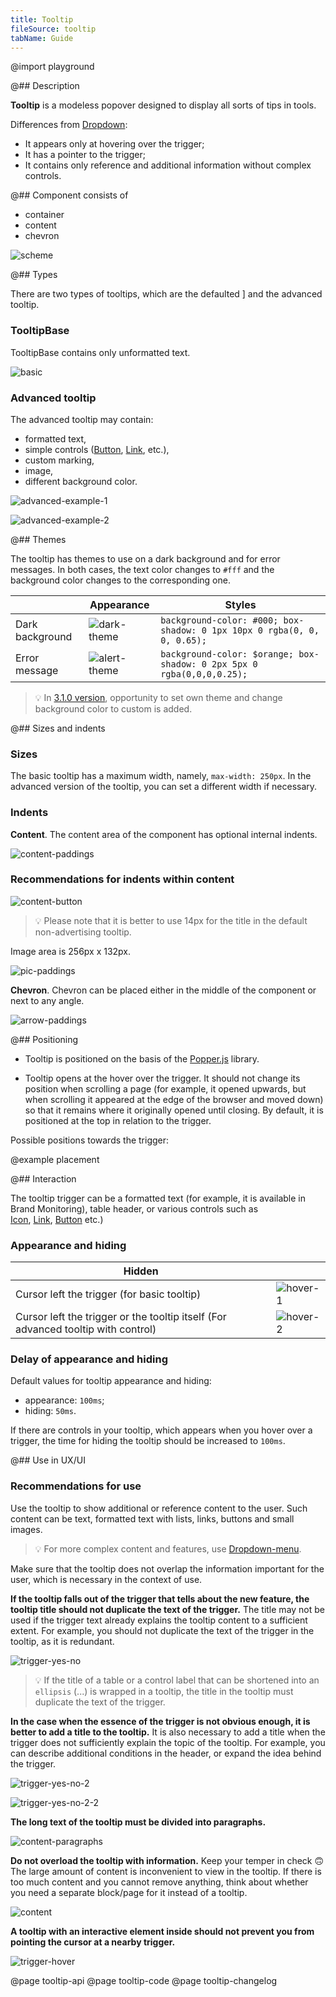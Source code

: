 ```yaml
---
title: Tooltip
fileSource: tooltip
tabName: Guide
---
```


@import playground

@## Description

**Tooltip** is a modeless popover designed to display all sorts of tips in tools.

Differences from [Dropdown](/components/dropdown/):

- It appears only at hovering over the trigger;
- It has a pointer to the trigger;
- It contains only reference and additional information without complex controls.

@## Component consists of

- container
- content
- chevron

![scheme](static/tooltip-scheme.png)

@## Types

There are two types of tooltips, which are the defaulted ] and the advanced tooltip.

### TooltipBase

TooltipBase contains only unformatted text.

![basic](static/tooltip-basic.png)

### Advanced tooltip

The advanced tooltip may contain:

- formatted text,
- simple controls ([Button](/components/button/), [Link](/components/link/), etc.),
- custom marking,
- image,
- different background color.

![advanced-example-1](static/tooltip-advanced.png)

![advanced-example-2](static/tooltip-advanced-2.png)

@## Themes

The tooltip has themes to use on a dark background and for error messages. In both cases, the text color changes to `#fff` and the background color changes to the corresponding one.

|                 | Appearance                             | Styles                                                                  |
| --------------- | -------------------------------------- | ----------------------------------------------------------------------- |
| Dark background | ![dark-theme](static/dark-theme.png)   | `background-color: #000; box-shadow: 0 1px 10px 0 rgba(0, 0, 0, 0.65);` |
| Error message   | ![alert-theme](static/alert-theme.png) | `background-color: $orange; box-shadow: 0 2px 5px 0 rgba(0,0,0,0.25);`  |

> 💡 In [3.1.0 version](http://i.semrush.com/components/tooltip/#Changelog), opportunity to set own theme and change background color to custom is added.

@## Sizes and indents

### Sizes

The basic tooltip has a maximum width, namely, `max-width: 250px`. In the advanced version of the tooltip, you can set a different width if necessary.

### Indents

**Content**. The content area of the component has optional internal indents.

![content-paddings](static/tooltip-content-paddings.png)

### Recommendations for indents within content

![content-button](static/tooltip-button.png)

> 💡 Please note that it is better to use 14px for the title in the default non-advertising tooltip.

Image area is 256px х 132px.

![pic-paddings](static/tooltip-pic-paddings.png)

**Chevron**. Chevron can be placed either in the middle of the component or next to any angle.

![arrow-paddings](static/tooltip-arrow-paddings.png)

@## Positioning

- Tooltip is positioned on the basis of the [Popper.js](https://popper.js.org/) library.

- Tooltip opens at the hover over the trigger. It should not change its position when scrolling a page (for example, it opened upwards, but when scrolling it appeared at the edge of the browser and moved down) so that it remains where it originally opened until closing. By default, it is positioned at the top in relation to the trigger.

Possible positions towards the trigger:

@example placement

@## Interaction

The tooltip trigger can be a formatted text (for example, it is available in Brand Monitoring), table header, or various controls such as [Icon](/style/icon/), [Link](/components/link/), [Button](/components/button/) etc.)

### Appearance and hiding

| Hidden                                                                            |                                |
| --------------------------------------------------------------------------------- | ------------------------------ |
| Cursor left the trigger (for basic tooltip)                                       | ![hover-1](static/hover-1.png) |
| Cursor left the trigger or the tooltip itself (For advanced tooltip with control) | ![hover-2](static/hover-2.png) |

### Delay of appearance and hiding

Default values for tooltip appearance and hiding:

- appearance: `100ms`;
- hiding: `50ms`.

If there are controls in your tooltip, which appears when you hover over a trigger, the time for hiding the tooltip should be increased to `100ms`.

@## Use in UX/UI

### Recommendations for use

Use the tooltip to show additional or reference content to the user. Such content can be text, formatted text with lists, links, buttons and small images.

> 💡 For more complex content and features, use [Dropdown-menu](/components/dropdown-menu/).

Make sure that the tooltip does not overlap the information important for the user, which is necessary in the context of use.

**If the tooltip falls out of the trigger that tells about the new feature, the tooltip title should not duplicate the text of the trigger.** The title may not be used if the trigger text already explains the tooltip content to a sufficient extent. For example, you should not duplicate the text of the trigger in the tooltip, as it is redundant.

![trigger-yes-no](static/tooltip-trigger-yes-no.png)

> 💡 If the title of a table or a control label that can be shortened into an `ellipsis` (...) is wrapped in a tooltip, the title in the tooltip must duplicate the text of the trigger.

**In the case when the essence of the trigger is not obvious enough, it is better to add a title to the tooltip.** It is also necessary to add a title when the trigger does not sufficiently explain the topic of the tooltip. For example, you can describe additional conditions in the header, or expand the idea behind the trigger.

![trigger-yes-no-2](static/tooltip-trigger2-yes-no.png)

![trigger-yes-no-2-2](static/tooltip-trigger2-2-yes-no.png)

**The long text of the tooltip must be divided into paragraphs.**

![content-paragraphs](static/tooltip-text-yes-no.png)

**Do not overload the tooltip with information.** Keep your temper in check 🙃 The large amount of content is inconvenient to view in the tooltip. If there is too much content and you cannot remove anything, think about whether you need a separate block/page for it instead of a tooltip.

![content](static/tooltip-content-yes-no.png)

**A tooltip with an interactive element inside should not prevent you from pointing the cursor at a nearby trigger.**

![trigger-hover](static/tooltip-hover-yes-no.png)

@page tooltip-api
@page tooltip-code
@page tooltip-changelog
